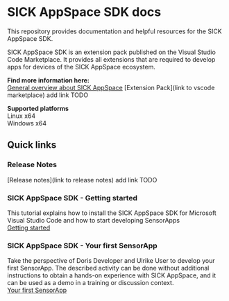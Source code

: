 # SICK AppSpace SDK docs

This repository provides documentation and helpful resources for the SICK AppSpace SDK.

SICK AppSpace SDK is an extension pack published on the Visual Studio Code Marketplace. It provides all extensions that are required to develop apps for devices of the SICK AppSpace ecosystem.

**Find more information here:**  
[General overview about SICK AppSpace](https://www.sick.com/sick-appspace)
[Extension Pack](link to vscode marketplace) add link TODO


**Supported platforms**  
Linux x64  
Windows x64  


## Quick links
### Release Notes
[Release notes](link to release notes) add link TODO


### SICK AppSpace SDK - Getting started
This tutorial explains how to install the SICK AppSpace SDK for Microsoft Visual Studio Code and how to start developing SensorApps  
[Getting started](https://github.com/SICKAG/sick-appspace-sdk-docs/blob/master/SICK-AppSpace-SDK-Getting-Started/SICK-AppSpace-SDK-Getting-Started.adoc)

### SICK AppSpace SDK - Your first SensorApp
Take the perspective of Doris Developer and Ulrike User to develop your first SensorApp. The described activity can be done without additional instructions to obtain a hands-on experience with SICK AppSpace, and it can be used as a demo in a training or discussion context.  
[Your first SensorApp](https://github.com/SICKAG/sick-appspace-sdk-docs/blob/master/SICK-AppSpace-SDK-Your-First-SensorApp/SICK-AppSpace-SDK-Your-First-SensorApp.adoc)